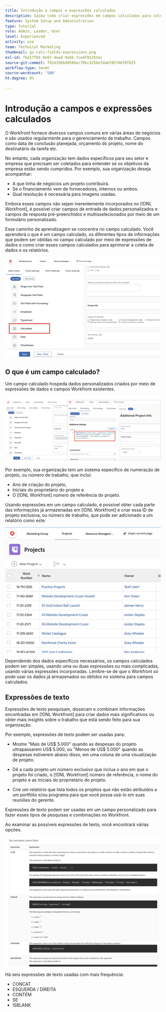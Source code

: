 ```yaml
---
title: Introdução a campos e expressões calculados
description: Saiba como criar expressões em campos calculados para coletar dados personalizados exclusivos sobre o trabalho que está sendo feito para sua organização.
feature: System Setup and Administration
type: Tutorial
role: Admin, Leader, User
level: Experienced
activity: use
team: Technical Marketing
thumbnail: gs-calc-fields-expressions.png
exl-id: fbd17f01-9e97-4ead-9a56-7ce4f81255ec
source-git-commit: f81d156b4058bec70bc3256efda6f85746f0f625
workflow-type: tm+mt
source-wordcount: '500'
ht-degree: 0%

---
```


# Introdução a campos e expressões calculados

<!-- **Note**: The expression examples shown are simple and some may be mitigated by fields already supplied by  . However, the examples are used to illustrate the foundational knowledge needed in order to build expressions in Workfront.-->

O Workfront fornece diversos campos comuns em várias áreas de negócios e são usados regularmente para o gerenciamento de trabalho. Campos como data de conclusão planejada, orçamento do projeto, nome do destinatário da tarefa etc.

No entanto, cada organização tem dados específicos para seu setor e empresa que precisam ser coletados para entender se os objetivos da empresa estão sendo cumpridos. Por exemplo, sua organização deseja acompanhar:

* A que linha de negócios um projeto contribuirá.
* Se o financiamento vem de fornecedores, internos ou ambos.
* Qual resolução é necessária para imagens usadas.

Embora esses campos não sejam inerentemente incorporados no [!DNL Workfront], é possível criar campos de entrada de dados personalizados e campos de resposta pré-preenchidos e multisselecionados por meio de um formulário personalizado.

Esse caminho de aprendizagem se concentra no campo calculado. Você aprenderá o que é um campo calculado, os diferentes tipos de informações que podem ser obtidas no campo calculado por meio de expressões de dados e como criar esses campos calculados para aprimorar a coleta de dados e os relatórios.

![O gerenciamento de recursos configura um pager](assets/GS01.png)

## O que é um campo calculado?

Um campo calculado hospeda dados personalizados criados por meio de expressões de dados e campos Workfront existentes.

![Balanceador de carga de trabalho com relatório de utilização](assets/GS02.png)

Por exemplo, sua organização tem um sistema específico de numeração de projeto, ou número de trabalho, que inclui:

* Ano de criação do projeto,
* Iniciais do proprietário do projeto e
* O [!DNL Workfront] número de referência do projeto.


Usando expressões em um campo calculado, é possível obter cada parte das informações já armazenadas em [!DNL Workfront] e criar essa ID de projeto exclusiva, ou número de trabalho, que pode ser adicionado a um relatório como este:

![Balanceador de carga de trabalho com relatório de utilização](assets/GS03.png)

Dependendo dos dados específicos necessários, os campos calculados podem ser simples, usando uma ou duas expressões ou mais complicadas, usando várias expressões incorporadas. Lembre-se de que o Workfront só pode usar os dados já armazenados ou obtidos no sistema para campos calculados.

## Expressões de texto

Expressões de texto pesquisam, dissecam e combinam informações encontradas em [!DNL Workfront] para criar dados mais significativos ou obter mais insights sobre o trabalho que está sendo feito para sua organização.

Por exemplo, expressões de texto podem ser usadas para:

* Mostre &quot;Mais de US$ 5.000&quot; quando as despesas do projeto ultrapassarem US$ 5.000, ou &quot;Menos de US$ 5.000&quot; quando as despesas estiverem abaixo disso, em uma coluna de uma visualização de projeto.

* Dê a cada projeto um número exclusivo que inclua o ano em que o projeto foi criado, o  [!DNL Workfront] número de referência, o nome do projeto e as iniciais do proprietário do projeto.

* Crie um relatório que lista todos os projetos que não estão atribuídos a um portfólio e/ou programa para que você possa usá-lo em suas reuniões do gerente.

Expressões de texto podem ser usadas em um campo personalizado para fazer esses tipos de pesquisas e combinações no Workfront.

Ao examinar as possíveis expressões de texto, você encontrará várias opções.

![O gerenciamento de recursos configura um pager](assets/TE01.png)

Há seis expressões de texto usadas com mais frequência:

* CONCAT
* ESQUERDA / DIREITA
* CONTÉM
* SE
* ISBLANK